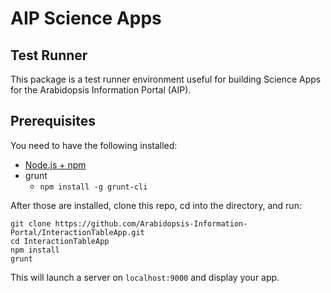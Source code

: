 # AIP Science Apps

## Test Runner

This package is a test runner environment useful for building Science Apps
for the Arabidopsis Information Portal (AIP).

## Prerequisites

You need to have the following installed:

- [Node.js + npm](http://nodejs.org/)
- grunt
  - `npm install -g grunt-cli`

After those are installed, clone this repo, cd into the directory, and run:

```
git clone https://github.com/Arabidopsis-Information-Portal/InteractionTableApp.git
cd InteractionTableApp
npm install
grunt
```

This will launch a server on `localhost:9000` and display your app.
